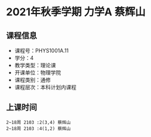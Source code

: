 # 2021年秋季学期 力学A 蔡辉山






## 课程信息

- 课程号：PHYS1001A.11
- 学分：4
- 教学类型：理论课
- 开课单位：物理学院
- 课程类别：通修
- 课程层次：本科计划内课程

## 上课时间

```
2~18周 2103 :2(3,4) 蔡辉山
2~18周 2103 :4(1,2) 蔡辉山
```

